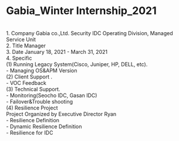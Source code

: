 # Gabia_Winter Internship_2021
<br>
1. Company 
Gabia co.,Ltd.
Security IDC Operating Division, Managed Service Unit
<br>
2. Title
Manager
<br>
3. Date
January 18, 2021 - March 31, 2021
<br>
4. Specific
<br>
(1) Running Legacy System(Cisco, Juniper, HP, DELL, etc).
<br>- Managing OS&APM Version
<br>(2) Client Support .
<br>- VOC Feedback
<br>(3) Technical Support.
<br>- Monitoring(Seocho IDC, Gasan IDC)
<br>- Failover&Trouble shooting
<br>(4) Resilience Project
<br>Project Organized by Executive Director Ryan
<br>- Resilience Definition
<br>- Dynamic Resilience Definition
<br>- Resilience for IDC


